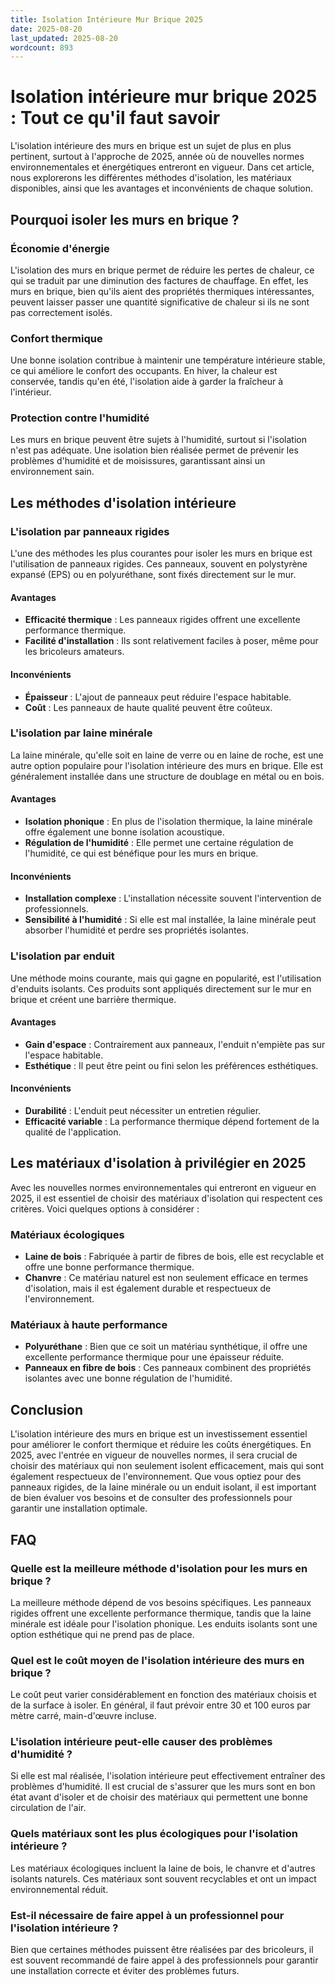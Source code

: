 ```yaml
---
title: Isolation Intérieure Mur Brique 2025
date: 2025-08-20
last_updated: 2025-08-20
wordcount: 893
---
```


# Isolation intérieure mur brique 2025 : Tout ce qu'il faut savoir

L'isolation intérieure des murs en brique est un sujet de plus en plus pertinent, surtout à l'approche de 2025, année où de nouvelles normes environnementales et énergétiques entreront en vigueur. Dans cet article, nous explorerons les différentes méthodes d'isolation, les matériaux disponibles, ainsi que les avantages et inconvénients de chaque solution. 

## Pourquoi isoler les murs en brique ?

### Économie d'énergie

L'isolation des murs en brique permet de réduire les pertes de chaleur, ce qui se traduit par une diminution des factures de chauffage. En effet, les murs en brique, bien qu'ils aient des propriétés thermiques intéressantes, peuvent laisser passer une quantité significative de chaleur si ils ne sont pas correctement isolés.

### Confort thermique

Une bonne isolation contribue à maintenir une température intérieure stable, ce qui améliore le confort des occupants. En hiver, la chaleur est conservée, tandis qu'en été, l'isolation aide à garder la fraîcheur à l'intérieur.

### Protection contre l'humidité

Les murs en brique peuvent être sujets à l'humidité, surtout si l'isolation n'est pas adéquate. Une isolation bien réalisée permet de prévenir les problèmes d'humidité et de moisissures, garantissant ainsi un environnement sain.

## Les méthodes d'isolation intérieure

### L'isolation par panneaux rigides

L'une des méthodes les plus courantes pour isoler les murs en brique est l'utilisation de panneaux rigides. Ces panneaux, souvent en polystyrène expansé (EPS) ou en polyuréthane, sont fixés directement sur le mur.

#### Avantages

- **Efficacité thermique** : Les panneaux rigides offrent une excellente performance thermique.
- **Facilité d'installation** : Ils sont relativement faciles à poser, même pour les bricoleurs amateurs.

#### Inconvénients

- **Épaisseur** : L'ajout de panneaux peut réduire l'espace habitable.
- **Coût** : Les panneaux de haute qualité peuvent être coûteux.

### L'isolation par laine minérale

La laine minérale, qu'elle soit en laine de verre ou en laine de roche, est une autre option populaire pour l'isolation intérieure des murs en brique. Elle est généralement installée dans une structure de doublage en métal ou en bois.

#### Avantages

- **Isolation phonique** : En plus de l'isolation thermique, la laine minérale offre également une bonne isolation acoustique.
- **Régulation de l'humidité** : Elle permet une certaine régulation de l'humidité, ce qui est bénéfique pour les murs en brique.

#### Inconvénients

- **Installation complexe** : L'installation nécessite souvent l'intervention de professionnels.
- **Sensibilité à l'humidité** : Si elle est mal installée, la laine minérale peut absorber l'humidité et perdre ses propriétés isolantes.

### L'isolation par enduit

Une méthode moins courante, mais qui gagne en popularité, est l'utilisation d'enduits isolants. Ces produits sont appliqués directement sur le mur en brique et créent une barrière thermique.

#### Avantages

- **Gain d'espace** : Contrairement aux panneaux, l'enduit n'empiète pas sur l'espace habitable.
- **Esthétique** : Il peut être peint ou fini selon les préférences esthétiques.

#### Inconvénients

- **Durabilité** : L'enduit peut nécessiter un entretien régulier.
- **Efficacité variable** : La performance thermique dépend fortement de la qualité de l'application.

## Les matériaux d'isolation à privilégier en 2025

Avec les nouvelles normes environnementales qui entreront en vigueur en 2025, il est essentiel de choisir des matériaux d'isolation qui respectent ces critères. Voici quelques options à considérer :

### Matériaux écologiques

- **Laine de bois** : Fabriquée à partir de fibres de bois, elle est recyclable et offre une bonne performance thermique.
- **Chanvre** : Ce matériau naturel est non seulement efficace en termes d'isolation, mais il est également durable et respectueux de l'environnement.

### Matériaux à haute performance

- **Polyuréthane** : Bien que ce soit un matériau synthétique, il offre une excellente performance thermique pour une épaisseur réduite.
- **Panneaux en fibre de bois** : Ces panneaux combinent des propriétés isolantes avec une bonne régulation de l'humidité.

## Conclusion

L'isolation intérieure des murs en brique est un investissement essentiel pour améliorer le confort thermique et réduire les coûts énergétiques. En 2025, avec l'entrée en vigueur de nouvelles normes, il sera crucial de choisir des matériaux qui non seulement isolent efficacement, mais qui sont également respectueux de l'environnement. Que vous optiez pour des panneaux rigides, de la laine minérale ou un enduit isolant, il est important de bien évaluer vos besoins et de consulter des professionnels pour garantir une installation optimale.

## FAQ

### Quelle est la meilleure méthode d'isolation pour les murs en brique ?

La meilleure méthode dépend de vos besoins spécifiques. Les panneaux rigides offrent une excellente performance thermique, tandis que la laine minérale est idéale pour l'isolation phonique. Les enduits isolants sont une option esthétique qui ne prend pas de place.

### Quel est le coût moyen de l'isolation intérieure des murs en brique ?

Le coût peut varier considérablement en fonction des matériaux choisis et de la surface à isoler. En général, il faut prévoir entre 30 et 100 euros par mètre carré, main-d'œuvre incluse.

### L'isolation intérieure peut-elle causer des problèmes d'humidité ?

Si elle est mal réalisée, l'isolation intérieure peut effectivement entraîner des problèmes d'humidité. Il est crucial de s'assurer que les murs sont en bon état avant d'isoler et de choisir des matériaux qui permettent une bonne circulation de l'air.

### Quels matériaux sont les plus écologiques pour l'isolation intérieure ?

Les matériaux écologiques incluent la laine de bois, le chanvre et d'autres isolants naturels. Ces matériaux sont souvent recyclables et ont un impact environnemental réduit.

### Est-il nécessaire de faire appel à un professionnel pour l'isolation intérieure ?

Bien que certaines méthodes puissent être réalisées par des bricoleurs, il est souvent recommandé de faire appel à des professionnels pour garantir une installation correcte et éviter des problèmes futurs.